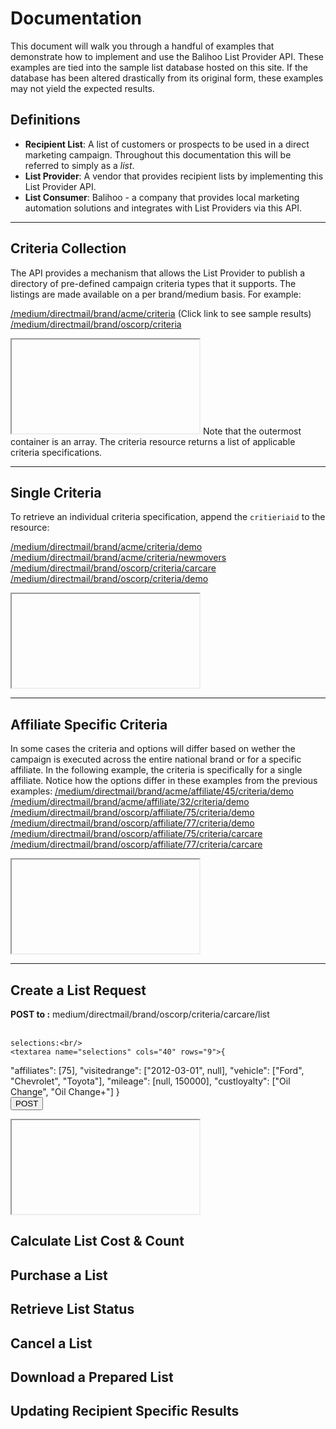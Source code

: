 Documentation
=============
This document will walk you through a handful of examples that demonstrate how to implement and use the Balihoo List Provider API. These examples are tied into the sample list database hosted on this site. If the database has been altered drastically from its original form, these examples may not yield the expected results.

Definitions
-----------
 - **Recipient List**: A list of customers or prospects to be used in a direct marketing campaign. Throughout this documentation this will be referred to simply as a _list_.
 - **List Provider**: A vendor that provides recipient lists by implementing this List Provider API.
 - **List Consumer**: Balihoo - a company that provides local marketing automation solutions and integrates with List Providers via this API.

* * *

Criteria Collection
-------------------
The API provides a mechanism that allows the List Provider to publish a directory of pre-defined campaign criteria types that it supports. The listings are made available on a per brand/medium basis. For example:

<a href="medium/directmail/brand/acme/criteria" target="if1">/medium/directmail/brand/acme/criteria</a>
(Click link to see sample results)
<a href="medium/directmail/brand/oscorp/criteria" target="if1">/medium/directmail/brand/oscorp/criteria</a>
<iframe name="if1" src="about:blank"></iframe>
Note that the outermost container is an array. The criteria resource returns a list of applicable criteria specifications.

* * *

Single Criteria
---------------
To retrieve an individual criteria specification, append the `critieriaid` to the resource:

<a href="medium/directmail/brand/acme/criteria/demo" target="if2">/medium/directmail/brand/acme/criteria/demo</a>
<a href="medium/directmail/brand/acme/criteria/newmovers" target="if2">/medium/directmail/brand/acme/criteria/newmovers</a>
<a href="medium/directmail/brand/oscorp/criteria/carcare" target="if2">/medium/directmail/brand/oscorp/criteria/carcare</a>
<a href="medium/directmail/brand/oscorp/criteria/demo" target="if2">/medium/directmail/brand/oscorp/criteria/demo</a>
<iframe name="if2" src="about:blank"></iframe>

* * *

Affiliate Specific Criteria
---------------------------
In some cases the criteria and options will differ based on wether the campaign is executed across the entire national brand or for a specific affiliate. In the following example, the criteria is specifically for a single affiliate. Notice how the options differ in these examples from the previous examples:
<a href="medium/directmail/brand/acme/affiliate/45/criteria/demo" target="if3">/medium/directmail/brand/acme/affiliate/45/criteria/demo</a>
<a href="medium/directmail/brand/acme/affiliate/32/criteria/demo" target="if3">/medium/directmail/brand/acme/affiliate/32/criteria/demo</a>
<a href="medium/directmail/brand/oscorp/affiliate/75/criteria/demo" target="if3">/medium/directmail/brand/oscorp/affiliate/75/criteria/demo</a>
<a href="medium/directmail/brand/oscorp/affiliate/77/criteria/demo" target="if3">/medium/directmail/brand/oscorp/affiliate/77/criteria/demo</a>
<a href="medium/directmail/brand/oscorp/affiliate/75/criteria/carcare" target="if3">/medium/directmail/brand/oscorp/affiliate/75/criteria/carcare</a>
<a href="medium/directmail/brand/oscorp/affiliate/77/criteria/carcare" target="if3">/medium/directmail/brand/oscorp/affiliate/77/criteria/carcare</a>
<iframe name="if3" src="about:blank"></iframe>

* * *

Create a List Request
-----------------------

<form action="/medium/directmail/brand/oscorp/criteria/carcare/list" method="post" target="iframe1">
	<strong>POST to :</strong> medium/directmail/brand/oscorp/criteria/carcare/list<br/>
	<br/>

	selections:<br/>
	<textarea name="selections" cols="40" rows="9">{
 "affiliates": [75],
 "visitedrange": ["2012-03-01", null],
 "vehicle": ["Ford", "Chevrolet", "Toyota"],
 "mileage": [null, 150000],
 "custloyalty": ["Oil Change", "Oil Change+"]
}</textarea><br/>
	<input type="submit" value="POST"/>
</form>
<iframe name="iframe1" src="about:blank"></iframe>

Calculate List Cost & Count
-----------------------------

Purchase a List
-----------------

Retrieve List Status
--------------------

Cancel a List
-------------

Download a Prepared List
------------------------

Updating Recipient Specific Results
-----------------------------------

